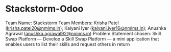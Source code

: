 # Stackstorm-Odoo
Team Name: Stackstorm
Team Members: Krisha Patel (krisha.patel20@nmims.in); Kalyani Iyer (kalyani.iyer16@nmims.in); Anushka Agrawal (anushka.agrawal92@nmims.in)
Problem Statement chosen: Skill Swap Platform — Develop a Skill Swap Platform — a mini application that enables users to list their skills and 
request others in return 
